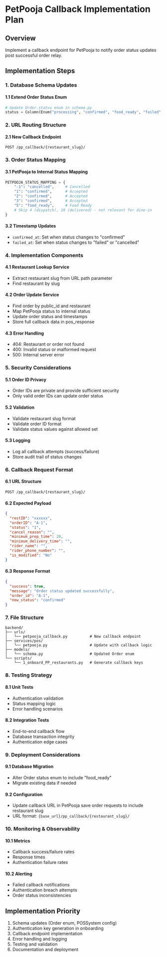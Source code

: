 # PetPooja Callback Implementation Plan

## Overview
Implement a callback endpoint for PetPooja to notify order status updates post successful order relay.

## Implementation Steps

### 1. Database Schema Updates

#### 1.1 Extend Order Status Enum
```python
# Update Order.status enum in schema.py
status = Column(Enum("processing", "confirmed", "food_ready", "failed", "cancelled", name="order_status"), default="processing", nullable=False)
```

### 2. URL Routing Structure

#### 2.1 New Callback Endpoint
```
POST /pp_callback/{restaurant_slug}/
```

### 3. Order Status Mapping

#### 3.1 PetPooja to Internal Status Mapping
```python
PETPOOJA_STATUS_MAPPING = {
    "-1": "cancelled",     # Cancelled
    "1": "confirmed",      # Accepted
    "2": "confirmed",      # Accepted  
    "3": "confirmed",      # Accepted
    "5": "food_ready",     # Food Ready
    # Skip 4 (dispatch), 10 (delivered) - not relevant for dine-in
}
```

#### 3.2 Timestamp Updates
- `confirmed_at`: Set when status changes to "confirmed"
- `failed_at`: Set when status changes to "failed" or "cancelled"

### 4. Implementation Components

#### 4.1 Restaurant Lookup Service
- Extract restaurant slug from URL path parameter
- Find restaurant by slug

#### 4.2 Order Update Service
- Find order by public_id and restaurant
- Map PetPooja status to internal status
- Update order status and timestamps
- Store full callback data in pos_response

#### 4.3 Error Handling
- 404: Restaurant or order not found
- 400: Invalid status or malformed request
- 500: Internal server error

### 5. Security Considerations

#### 5.1 Order ID Privacy
- Order IDs are private and provide sufficient security
- Only valid order IDs can update order status

#### 5.2 Validation
- Validate restaurant slug format
- Validate order ID format
- Validate status values against allowed set

#### 5.3 Logging
- Log all callback attempts (success/failure)
- Store audit trail of status changes

### 6. Callback Request Format

#### 6.1 URL Structure
```
POST /pp_callback/{restaurant_slug}/
```

#### 6.2 Expected Payload
```json
{
  "restID": "xxxxxx",
  "orderID": "A-1", 
  "status": "1",
  "cancel_reason": "",
  "minimum_prep_time": 20,
  "minimum_delivery_time": "",
  "rider_name": "",
  "rider_phone_number": "",
  "is_modified": "No"
}
```

#### 6.3 Response Format
```json
{
  "success": true,
  "message": "Order status updated successfully",
  "order_id": "A-1",
  "new_status": "confirmed"
}
```

### 7. File Structure

```
backend/
├── urls/
│   └── petpooja_callback.py          # New callback endpoint
├── services/pos/
│   └── petpooja.py                   # Update with callback logic
├── models/
│   └── schema.py                     # Updated Order enum
└── scripts/
    └── 1_onboard_PP_restaurants.py   # Generate callback keys
```

### 8. Testing Strategy

#### 8.1 Unit Tests
- Authentication validation
- Status mapping logic
- Error handling scenarios

#### 8.2 Integration Tests
- End-to-end callback flow
- Database transaction integrity
- Authentication edge cases

### 9. Deployment Considerations

#### 9.1 Database Migration
- Alter Order status enum to include "food_ready"
- Migrate existing data if needed

#### 9.2 Configuration
- Update callback URL in PetPooja save order requests to include restaurant slug
- URL format: `{base_url}/pp_callback/{restaurant_slug}/`

### 10. Monitoring & Observability

#### 10.1 Metrics
- Callback success/failure rates
- Response times
- Authentication failure rates

#### 10.2 Alerting
- Failed callback notifications
- Authentication breach attempts
- Order status inconsistencies

## Implementation Priority
1. Schema updates (Order enum, POSSystem config)
2. Authentication key generation in onboarding
3. Callback endpoint implementation
4. Error handling and logging
5. Testing and validation
6. Documentation and deployment
